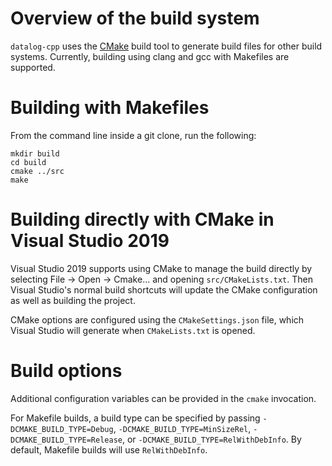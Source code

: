 # Overview of the build system
`datalog-cpp` uses the [CMake](www.cmake.org) build tool to generate build files for other build systems. Currently, building using clang and gcc with Makefiles are supported.

# Building with Makefiles
From the command line inside a git clone, run the following:
```
mkdir build
cd build
cmake ../src
make
```
# Building directly with CMake in Visual Studio 2019
Visual Studio 2019 supports using CMake to manage the build directly by selecting File -> Open -> Cmake... and opening `src/CMakeLists.txt`. Then Visual Studio's normal build shortcuts will update the CMake configuration as well as building the project.

CMake options are configured using the `CMakeSettings.json` file, which Visual Studio will generate when `CMakeLists.txt` is opened.

# Build options
Additional configuration variables can be provided in the `cmake` invocation.

For Makefile builds, a build type can be specified by passing `-DCMAKE_BUILD_TYPE=Debug`, `-DCMAKE_BUILD_TYPE=MinSizeRel`, `-DCMAKE_BUILD_TYPE=Release`, or `-DCMAKE_BUILD_TYPE=RelWithDebInfo`. By default, Makefile builds will use `RelWithDebInfo`.
